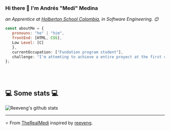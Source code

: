 ### Hi there 👋  I'm Andrés "Medi" Medina 

<p><em>an Apprentice at <a href="https://www.holbertonschool.com/">Holberton School Colombia</a>, in Software Engineering. 😊</br>
</em></p>


```javascript
const aboutMe = {
   pronouns: "he" | "him",
   frontEnd: [HTML, CSS],
   Low Level: [C]
   },
   currentOccupation: ["Fundation program student"],
   challenge: "I'm attemting to achieve a entire proyect at the first commit",
};
```
</br></br>
<h2>💻 Some stats 💻</h2>

![Reeveng's github stats](https://github-readme-stats.vercel.app/api?username=TheRealMedi&show_icons=true&title_color=fff&icon_color=79ff97&text_color=9f9f9f&bg_color=151515)

---

⭐️ From [TheRealMedi](https://github.com/TheRealMedi) inspired by [reeveng](https://github.com/reeveng).
